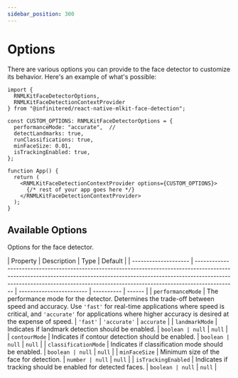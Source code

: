 ```yaml
---
sidebar_position: 300
---
```


# Options

There are various options you can provide to the face detector to customize its behavior. Here's an example of what's
possible:

```tsx
import {
  RNMLKitFaceDetectorOptions,
  RNMLKitFaceDetectionContextProvider
} from "@infinitered/react-native-mlkit-face-detection";

const CUSTOM_OPTIONS: RNMLKitFaceDetectorOptions = {
  performanceMode: "accurate",  // 
  detectLandmarks: true,
  runClassifications: true,
  minFaceSize: 0.01,
  isTrackingEnabled: true,
};

function App() {
  return (
    <RNMLKitFaceDetectionContextProvider options={CUSTOM_OPTIONS}>
      {/* rest of your app goes here */}
    </RNMLKitFaceDetectionContextProvider>
  );
}
```

## Available Options

Options for the face detector.

| Property | Description | Type | Default |
| -------------------- | -------------------------------------------------------------------------------------------------------------------------------------------------------------------------------------------------------------------------------------------------------- | ------------------------ | ---------- | ------ |
| `performanceMode`    | The performance mode for the detector. Determines the trade-off between speed and accuracy.
Use `'fast'` for real-time applications where speed is critical, and `'accurate'` for applications where higher accuracy
is desired at the expense of speed. | `'fast'` \| `'accurate'` | `accurate` |
| `landmarkMode`       | Indicates if landmark detection should be enabled. | `boolean | null`      | `null` |
| `contourMode`        | Indicates if contour detection should be enabled. | `boolean | null`      | `null` |
| `classificationMode` | Indicates if classification mode should be enabled. | `boolean | null`      | `null` |
| `minFaceSize`        | Minimum size of the face for detection. | `number | null`      | `null` |
| `isTrackingEnabled`  | Indicates if tracking should be enabled for detected faces. | `boolean | null`      | `null` |
